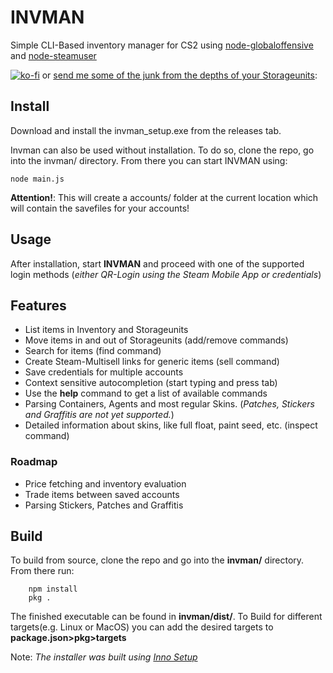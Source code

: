 # INVMAN
Simple CLI-Based inventory manager for CS2 using [node-globaloffensive](https://github.com/DoctorMcKay/node-globaloffensive) and [node-steamuser](https://github.com/DoctorMcKay/node-steam-user)

[![ko-fi](https://ko-fi.com/img/githubbutton_sm.svg)](https://ko-fi.com/L4L41II3YS)
or
[send me some of the junk from the depths of your Storageunits](https://lilbiba400.github.io/invman-donations):

## Install
Download and install the invman_setup.exe from the releases tab. 

Invman can also be used without installation. To do so, clone the repo, go into the invman/ directory. From there you can start INVMAN using: 

    node main.js

**Attention!**: This will create a accounts/ folder at the current location which will contain the savefiles for your accounts!

## Usage
After installation, start **INVMAN** and proceed with one of the supported login methods (*either QR-Login using the Steam Mobile App or credentials*)


## Features

- List items in Inventory and Storageunits
- Move items in and out of Storageunits (add/remove commands)
- Search for items (find command)
- Create Steam-Multisell links for generic items (sell command)
- Save credentials for multiple accounts
- Context sensitive autocompletion (start typing and press tab)
- Use the **help** command to get a list of available commands
- Parsing Containers, Agents and most regular Skins. (*Patches, Stickers and Graffitis are not yet supported.*)
- Detailed information about skins, like full float, paint seed, etc. (inspect command)

### Roadmap
- Price fetching and inventory evaluation
- Trade items between saved accounts
- Parsing Stickers, Patches and Graffitis

## Build
To build from source, clone the repo and go into the **invman/** directory. From there run:

        npm install
        pkg .

The finished executable can be found in **invman/dist/**.
To Build for different targets(e.g. Linux or MacOS) you can add the desired targets to **package.json>pkg>targets**

Note: *The installer was built using [Inno Setup](https://jrsoftware.org/isinfo.php)*
